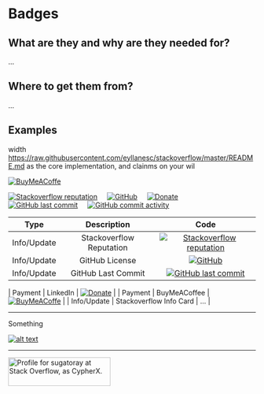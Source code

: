 # Badges

## What are they and why are they needed for?

...

## Where to get them from?

...

## Examples

width https://raw.githubusercontent.com/eyllanesc/stackoverflow/master/README.md as the core implementation, and clainms on your wil

[![BuyMeACoffe](https://www.buymeacoffee.com/assets/img/custom_images/orange_img.png)](https://www.buymeacoffee.com/sugatoray)

[![Stackoverflow reputation](https://img.shields.io/stackexchange/stackoverflow/r/8474894.svg?style=flat&logo=stackoverflow)](https://stackoverflow.com/users/8474894)
&nbsp; &nbsp;
[![GitHub](https://img.shields.io/github/license/sugatoray/stackoverflow.svg?style=flat&logo=github)](https://github.com/sugatoray/stackoverflow/blob/master/LICENSE)
&nbsp; &nbsp;
[![Donate](https://img.shields.io/badge/donate-PayPal-blue.svg??style=flat&logo=paypal)](https://www.paypal.me/sugatoray)
&nbsp; &nbsp;
[![GitHub last commit](https://img.shields.io/github/last-commit/sugatoray/stackoverflow?style=flat&logo=github)](https://github.com/sugatoray/stackoverflow)
&nbsp; &nbsp;
[![GitHub commit activity](https://img.shields.io/github/commit-activity/m/sugatoray/stackoverflow?style=flat&logo=github)](https://github.com/sugatoray/stackoverflow)

| Type | Description | Code |
|:---:|:---:|:---:|
| Info/Update | Stackoverflow Reputation | [![Stackoverflow reputation](https://img.shields.io/stackexchange/stackoverflow/r/8474894.svg?style=flat&logo=stackoverflow)](https://stackoverflow.com/users/8474894) |
| Info/Update | GitHub License | [![GitHub](https://img.shields.io/github/license/sugatoray/stackoverflow.svg?style=flat&logo=github)](https://github.com/sugatoray/stackoverflow/blob/master/LICENSE) |
| Info/Update | GitHub Last Commit | [![GitHub last commit](https://img.shields.io/github/last-commit/sugatoray/stackoverflow?style=flat&logo=github)](https://github.com/sugatoray/stackoverflow) |

| Payment | LinkedIn | [![Donate](https://img.shields.io/badge/donate-PayPal-blue.svg??style=flat&logo=paypal)](https://www.paypal.me/sugatoray) |
| Payment | BuyMeACoffee | [![BuyMeACoffe](https://www.buymeacoffee.com/assets/img/custom_images/orange_img.png)](https://www.buymeacoffee.com/sugatoray) |
| Info/Update | Stackoverflow Info Card | ... |

---

Something

[![alt text][#inner]][#outer]

[#inner]: "https://stackoverflow.com/users/flair/8474894.png"
[#outer]: "https://stackoverflow.com/users/flair/8474894.png"

---

<a href="https://stackoverflow.com/users/8474894/cypherx"><img src="https://stackoverflow.com/users/flair/8474894.png" width="208" height="58" alt="Profile for sugatoray at Stack Overflow, as CypherX." title="Profile for CypherX at Stack Overflow - Physicist (MS, PhD) | Programmer | MBA | Data Science | Machine Learning"></a>

